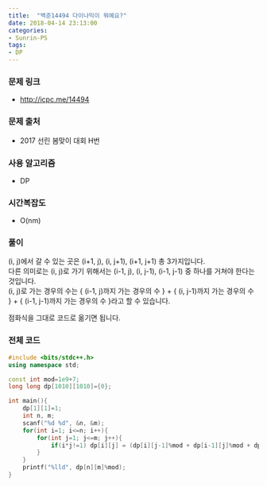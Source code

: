 ```yaml
---
title:  "백준14494 다이나믹이 뭐예요?"
date: 2018-04-14 23:13:00
categories:
- Sunrin-PS
tags:
- DP
---
```


### 문제 링크
* http://icpc.me/14494

### 문제 출처
* 2017 선린 봄맞이 대회 H번

### 사용 알고리즘
* DP

### 시간복잡도
* O(nm)

### 풀이
(i, j)에서 갈 수 있는 곳은 (i+1, j), (i, j+1), (i+1, j+1) 총 3가지입니다.<br>
다른 의미로는 (i, j)로 가기 위해서는 (i-1, j), (i, j-1), (i-1, j-1) 중 하나를 거쳐야 한다는 것입니다.<br>
(i, j)로 가는 경우의 수는 { (i-1, j)까지 가는 경우의 수 } + { (i, j-1)까지 가는 경우의 수 } + { (i-1, j-1)까지 가는 경우의 수 }라고 할 수 있습니다.

점화식을 그대로 코드로 옮기면 됩니다.

### 전체 코드
```cpp
#include <bits/stdc++.h>
using namespace std;

const int mod=1e9+7;
long long dp[1010][1010]={0};

int main(){
	dp[1][1]=1;
	int n, m;
	scanf("%d %d", &n, &m);
	for(int i=1; i<=n; i++){
		for(int j=1; j<=m; j++){
			if(i*j!=1) dp[i][j] = (dp[i][j-1]%mod + dp[i-1][j]%mod + dp[i-1][j-1]%mod)%mod;
		}
	}
	printf("%lld", dp[n][m]%mod);
}
```
